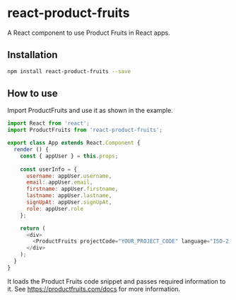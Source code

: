 # react-product-fruits
A React component to use Product Fruits in React apps.

## Installation
```bash
npm install react-product-fruits --save
```

## How to use

Import ProductFruits and use it as shown in the example.

```js
import React from 'react';
import ProductFruits from 'react-product-fruits';

export class App extends React.Component {
  render () {
    const { appUser } = this.props;
    
    const userInfo = {
      username: appUser.username,
      email: appUser.email,
      firstname: appUser.firstname,
      lastname: appUser.lastname,
      signUpAt: appUser.signUpAt,
      role: appUser.role
    };

    return (
      <div>
        <ProductFruits projectCode="YOUR_PROJECT_CODE" language="ISO-2 CODE OF LOCALIZATION LANGUAGE" { ...userInfo } />
      </div>
    );
  }
}
```

It loads the Product Fruits code snippet and passes required information to it. See https://productfruits.com/docs for more information.
